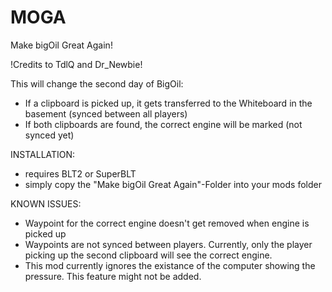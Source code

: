 # MOGA
Make bigOil Great Again!

!Credits to TdlQ and Dr_Newbie!

This will change the second day of BigOil:
  - If a clipboard is picked up, it gets transferred to the Whiteboard in the basement (synced between all players)
  - If both clipboards are found, the correct engine will be marked (not synced yet)
  
INSTALLATION:
  - requires BLT2 or SuperBLT
  - simply copy the "Make bigOil Great Again"-Folder into your mods folder
  
KNOWN ISSUES:
- Waypoint for the correct engine doesn't get removed when engine is picked up
- Waypoints are not synced between players. Currently, only the player picking up the second clipboard will see the correct engine.
- This mod currently ignores the existance of the computer showing the pressure. This feature might not be added.
